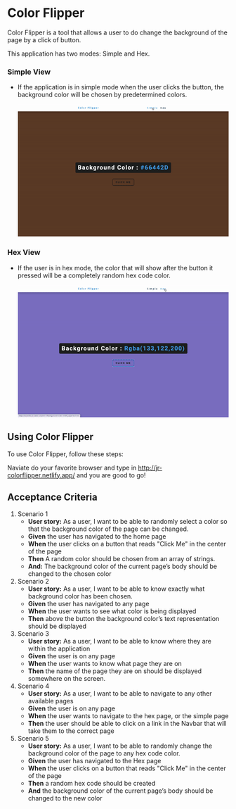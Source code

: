 # Color Flipper

Color Flipper is a tool that allows a user to do change the background of the page by a click of button.

This application has two modes: Simple and Hex.

### Simple View
- If the application is in simple mode when the user clicks the button, the background color will be chosen by predetermined colors.
  
  ![Simple Demo](SimpleGif.gif)
  
### Hex View

- If the user is in hex mode, the color that will show after the button it pressed will be a completely random hex code color.
  
  ![Hex Demo](HexGif.gif)

## Using Color Flipper

To use Color Flipper, follow these steps:

Naviate do your favorite browser and type in http://jr-colorflipper.netlify.app/ and you are good to go!

## Acceptance Criteria
1. Scenario 1
    - **User story:** As a user, I want to be able to randomly select a color so that the background color of the page can be changed.
    - **Given** the user has navigated to the home page
    - **When** the user clicks on a button that reads "Click Me" in the center of the page
    - **Then** A random color should be chosen from an array of strings. 
    - **And:** The background color of the current page’s body should be changed to the chosen color
1. Scenario 2
    - **User story:** As a user, I want to be able to know exactly what background color has been chosen.
    - **Given** the user has navigated to any page
    - **When** the user wants to see what color is being displayed
    - **Then** above the button the background color’s text representation should be displayed
1. Scenario 3
    - **User story:** As a user, I want to be able to know where they are within the application
    - **Given** the user is on any page
    - **When** the user wants to know what page they are on
    - **Then** the name of the page they are on should be displayed somewhere on the screen.
1. Scenario 4
    - **User story:** As a user, I want to be able to navigate to any other available pages
    - **Given** the user is on any page
    - **When** the user wants to navigate to the hex page, or the simple page
    - **Then** the user should be able to click on a link in the Navbar that will take them to the correct page
1. Scenario 5
    - **User story:** As a user, I want to be able to randomly change the background color of the page to any hex code color.
    - **Given** the user has navigated to the Hex page
    - **When** the user clicks on a button that reads "Click Me" in the center of the page
    - **Then** a random hex code should be created
    - **And** the background color of the current page’s body should be changed to the new color
